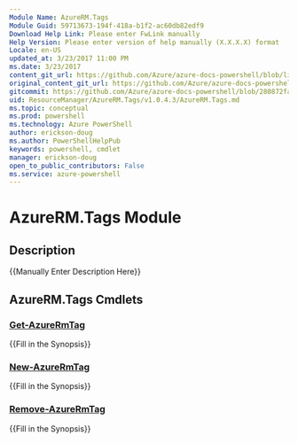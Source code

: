 ```yaml
---
Module Name: AzureRM.Tags
Module Guid: 59713673-194f-418a-b1f2-ac60db82edf9
Download Help Link: Please enter FwLink manually
Help Version: Please enter version of help manually (X.X.X.X) format
Locale: en-US
updated_at: 3/23/2017 11:00 PM
ms.date: 3/23/2017
content_git_url: https://github.com/Azure/azure-docs-powershell/blob/live/azureps-cmdlets-docs/ResourceManager/AzureRM.Tags/v1.0.4.3/AzureRM.Tags.md
original_content_git_url: https://github.com/Azure/azure-docs-powershell/blob/live/azureps-cmdlets-docs/ResourceManager/AzureRM.Tags/v1.0.4.3/AzureRM.Tags.md
gitcommit: https://github.com/Azure/azure-docs-powershell/blob/280872fa529e03be2466fa2252957a2060a9dfe4/azureps-cmdlets-docs/ResourceManager/AzureRM.Tags/v1.0.4.3/AzureRM.Tags.md
uid: ResourceManager/AzureRM.Tags/v1.0.4.3/AzureRM.Tags.md
ms.topic: conceptual
ms.prod: powershell
ms.technology: Azure PowerShell
author: erickson-doug
ms.author: PowerShellHelpPub
keywords: powershell, cmdlet
manager: erickson-doug
open_to_public_contributors: False
ms.service: azure-powershell
---
```


# AzureRM.Tags Module
## Description
{{Manually Enter Description Here}}

## AzureRM.Tags Cmdlets
### [Get-AzureRmTag](Get-AzureRmTag.md)
{{Fill in the Synopsis}}

### [New-AzureRmTag](New-AzureRmTag.md)
{{Fill in the Synopsis}}

### [Remove-AzureRmTag](Remove-AzureRmTag.md)
{{Fill in the Synopsis}}

